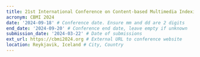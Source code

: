```yaml
---
title: 21st International Conference on Content-based Multimedia Indexing
acronym: CBMI 2024
date: '2024-09-18' # Conference date. Ensure mm and dd are 2 digits
end_date: '2024-09-20' # Conference end date, leave empty if unknown
submission_date: '2024-03-22' # Date of submissions
ext_url: https://cbmi2024.org # External URL to conference website
location: Reykjavik, Iceland # City, Country
---
```

